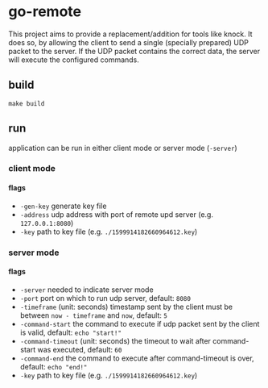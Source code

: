 # go-remote
This project aims to provide a replacement/addition for tools like knock.
It does so, by allowing the client to send a single (specially prepared) UDP packet to the server.
If the UDP packet contains the correct data, the server will execute the configured commands.

## build
```
make build
```

## run
application can be run in either client mode or server mode (`-server`)

### client mode

#### flags
- `-gen-key` generate key file
- `-address` udp address with port of remote upd server (e.g. `127.0.0.1:8080`)
- `-key` path to key file (e.g. `./1599914182660964612.key`)

### server mode

#### flags
- `-server` needed to indicate server mode
- `-port` port on which to run udp server, default: `8080`
- `-timeframe` (unit: seconds) timestamp sent by the client must be between `now - timeframe` and `now`, default: `5`
- `-command-start` the command to execute if udp packet sent by the client is valid, default: `echo "start!"`
- `-command-timeout` (unit: seconds) the timeout to wait after command-start was executed, default: `60`
- `-command-end` the command to execute after command-timeout is over, default: `echo "end!"`
- `-key` path to key file (e.g. `./1599914182660964612.key`)
